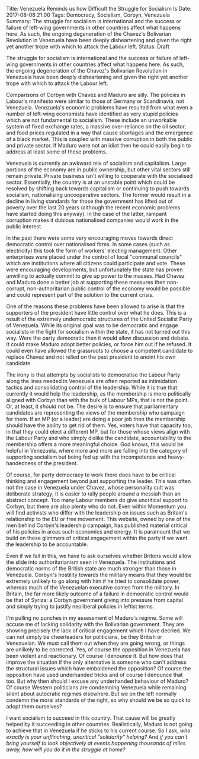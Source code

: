 Title: Venezuela Reminds us how Difficult the Struggle for Socialism Is
Date: 2017-08-06 21:00
Tags: Democracy, Socialism, Corbyn, Venezuela
Summary: The struggle for socialism is international and the success or failure of left-wing governments in other countries affect what happens here. As such, the ongoing degeneration of the Chavez's Bolivarian Revolution in Venezuela have been deeply disheartening and given the right yet another trope with which to attack the Labour left.
Status: Draft

The struggle for socialism is international and
the success or failure of left-wing governments in other countries
affect what happens here. As such, the ongoing degeneration of the
Chavez's Bolivarian Revolution in Venezuela have been deeply
disheartening and given the right yet another trope with which to
attack the Labour left.

Comparisons of Corbyn with Chavez and Maduro are silly. The policies
in Labour's manifesto were similar to those of Germany or Scandinavia,
not Venezuela. Venezuela's economic problems have resulted from what
even a number of left-wing economists have identified as very stupid
policies which are not fundamental to socialism. These include an
unworkable system of fixed exchange rates, a massive over-reliance on
the oil sector, and food prices regulated in a way that cause
shortages and the emergence of a black market. This is coupled with
massive corruption in both the public and private sector. If Maduro
were not an idiot then he could easily begin to address at least some
of these problems.

Venezuela is currently an awkward mix of socialism and
capitalism. Large portions of the economy are in public ownership, but
other vital sectors still remain private. Private business isn't
willing to cooperate with the socialised sector. Essentially, the
country is at an unstable point which could be resolved by shifting
back towards capitalism or continuing to push towards socialism,
nationalising uncooperative sectors. The former would result in a
decline in living standards for those the government has lifted out of
poverty over the last 20 years (although the recent economic problems
have started doing this anyway). In the case of the latter, rampant
corruption makes it dubious nationalised companies would work in the
public interest.

In the past there were some very encouraging moves towards direct
democratic control over nationalised firms. In some cases (such as
electricity) this took the form of workers' electing management. Other
enterprises were placed under the control of local "communal councils"
which are institutions where all citizens could participate and
vote. These were encouraging developments, but unfortunately the state
has proven unwilling to actually commit to give up power to the
masses. Had Chavez and Maduro done a better job at supporting these
measures then non-corrupt, non-authoritarian public control of the
economy would be possible and could represent part of the solution to
the current crisis.

One of the reasons these problems have been allowed to arise is
that the supporters of the president have little control over what
he does. This is a result of the extremely undemocratic structures of
the United Socialist Party of Venezuela. While its original goal was
to be democratic and engage socialists in the fight for socialism
within the state, it has not turned out this way. Were the party
democratic then it would allow discussion and debate. It could make
Maduro adopt better policies, or force him out if he refused. It could
even have allowed the grassroots to choose a competent
candidate to replace Chavez and not relied on the past president to
anoint his own candidate.

The irony is that attempts by socialists to democratise the Labour
Party along the lines needed in Venezuela are often reported as
intimidation tactics and consolidating control of the
leadership. While it is true that currently it would help the
leadership, as the membership is more politically aligned with Corbyn
than with the bulk of Labour MPs, that is not the point. Or, at least,
it _should_ not be. The desire is to ensure that parliamentary
candidates are representing the views of the membership who campaign
for them. If an MP (or a leader) are doing a poor job then the
membership should have the ability to get rid of them. Yes, voters
have that capacity too, in that they could elect a different MP, but
for those whose views align with the Labour Party and who simply
dislike the candidate, accountability to the membership offers a
more meaningful choice. God knows, this would be helpful in Venezuela,
where more and more are falling into the category of supporting
socialism but being fed up with the incompetence and heavy-handedness
of the president.

Of course, for party democracy to work there does have to be critical
thinking and engagement beyond just supporting the leader. This was
often not the case in Venezuela under Chavez, whose personality cult
was deliberate strategy; it is easier to rally people around a messiah
than an abstract concept. Too many Labour members do give uncritical
support to Corbyn, but there are also plenty who do not. Even within
Momentum you will find activists who differ with the leadership on
issues such as Britain's relationship to the EU or free movement. This
website, owned by one of the men behind Corbyn's leadership campaign,
has published material critical of his policies in areas such
economics and energy. It is paramount that we build on these glimmers
of critical engagement within the party if we want the leadership to
be accountable.

Even if we fail in this, we have to ask ourselves whether Britons would allow
the slide into authoritarianism seen in Venezuela. The institutions and
democratic norms of the British state are much stronger than those in
Venezuela. Corbyn's hostility towards the military means that they
would be extremely unlikely to go along with him if he tried to consolidate
power, whereas much of the Venezuelan executive comes from the
military. In Britain, the far more likely outcome of a failure in democratic
control would be that of Syriza: a Corbyn government giving into
pressure from capital and simply trying to justify neoliberal policies
in leftist terms.

I'm pulling no punches in my assessment of Maduro's regime. Some will
accuse me of lacking solidarity with the Bolivarian government. They
are showing precisely the lack of critical engagement which I have
decried. We can not simply be cheerleaders for politicians, be they
British or Venezuelan. We must call them out when they are going
wrong, or things are unlikely to be corrected. Yes, of course the
opposition in Venezuela has been violent and reactionary. Of course I
denounce it. But how does that improve the situation if the only
alternative is someone who can't address the structural issues which
have emboldened the opposition? Of course the opposition have used
underhanded tricks and of course I denounce that too. But why then
should I excuse any underhanded behaviour of Maduro?  Of course
Western politicians are condemning Venezuela while remaining silent
about autocratic regimes elsewhere. But we on the left normally
condemn the moral standards of the right, so why should we be so quick
to adopt them ourselves?

I want socialism to succeed in this country. That cause will be
greatly helped by it succeeding in other countries. Realistically,
Maduro is not going to achieve that in Venezuela if he sticks to his
current course. So I ask, _who exactly is your unflinching, uncritical
"solidarity" helping?_ And _if you can't bring yourself to look
objectively at events happening thousands of miles away, how will you
do it in the struggle at home?_
